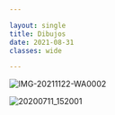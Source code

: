 ```yaml
---

layout: single
title: Dibujos
date: 2021-08-31
classes: wide

---
```

![IMG-20211122-WA0002](https://user-images.githubusercontent.com/93840093/143767492-8e22b19c-9ff3-44d0-8cbb-08378639711a.jpg)



![20200711_152001](https://user-images.githubusercontent.com/93840093/143781022-8b2d704c-e4fb-4b12-af96-091d8bf0ad00.jpg)
